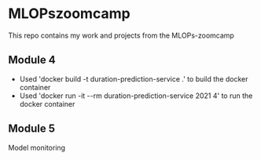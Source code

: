# MLOPszoomcamp
This repo contains my work and projects from the MLOPs-zoomcamp

## Module 4
- Used 'docker build -t duration-prediction-service .' to build the docker container
- Used 'docker run -it --rm duration-prediction-service 2021 4' to run the docker container

## Module 5
Model monitoring
